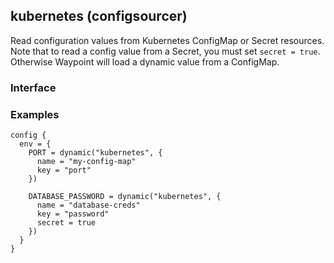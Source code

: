 <!-- This file was generated via `make gen/integrations-hcl` -->
## kubernetes (configsourcer)

Read configuration values from Kubernetes ConfigMap or Secret resources. Note that to read a config value from a Secret, you must set `secret = true`. Otherwise Waypoint will load a dynamic value from a ConfigMap.

### Interface

### Examples

```hcl
config {
  env = {
    PORT = dynamic("kubernetes", {
	  name = "my-config-map"
	  key = "port"
	})

    DATABASE_PASSWORD = dynamic("kubernetes", {
	  name = "database-creds"
	  key = "password"
	  secret = true
	})
  }
}
```

